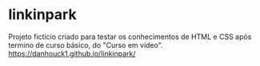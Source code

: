 # linkinpark
Projeto fictício criado para testar os conhecimentos de HTML e CSS após termino de curso básico, do "Curso em vídeo".
https://danhouck1.github.io/linkinpark/

